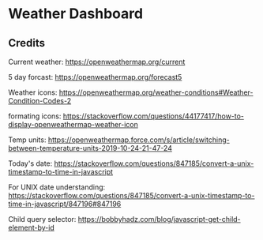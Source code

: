 # Weather Dashboard


## Credits

Current weather: https://openweathermap.org/current 

5 day forcast: https://openweathermap.org/forecast5

Weather icons: https://openweathermap.org/weather-conditions#Weather-Condition-Codes-2

formating icons: https://stackoverflow.com/questions/44177417/how-to-display-openweathermap-weather-icon

Temp units: https://openweathermap.force.com/s/article/switching-between-temperature-units-2019-10-24-21-47-24

Today's date: https://stackoverflow.com/questions/847185/convert-a-unix-timestamp-to-time-in-javascript

For UNIX date understanding: https://stackoverflow.com/questions/847185/convert-a-unix-timestamp-to-time-in-javascript/847196#847196 

Child query selector: https://bobbyhadz.com/blog/javascript-get-child-element-by-id


